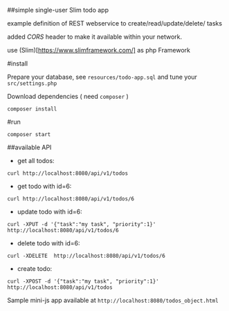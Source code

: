 ##simple single-user Slim todo app

example definition of REST webservice to create/read/update/delete/ tasks

added *CORS* header to make it available within your network.

use (Slim)[https://www.slimframework.com/] as php Framework

#install

Prepare your database, see `resources/todo-app.sql` and tune your `src/settings.php`

Download dependencies ( need `composer` )

```shell
composer install
```

#run

`composer start`


##available API

 - get all todos:

 ```
 curl http://localhost:8080/api/v1/todos
 ```

 - get todo with id=6:

 ```
 curl http://localhost:8080/api/v1/todos/6
 ```

 - update todo with id=6:

 ```
 curl -XPUT -d '{"task":"my task", "priority":1}' http://localhost:8080/api/v1/todos/6
 ```

 - delete todo with id=6:

 ```
 curl -XDELETE  http://localhost:8080/api/v1/todos/6
 ```

 - create todo:

 ```
 curl -XPOST -d '{"task":"my task", "priority":1}' http://localhost:8080/api/v1/todos
 ```


Sample mini-js app available at `http://localhost:8080/todos_object.html`
